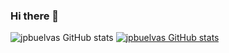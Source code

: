 ### Hi there 👋
![jpbuelvas GitHub stats](https://github-readme-stats.vercel.app/api?username=jpbuelvas&show_icons=true)
[![jpbuelvas GitHub stats](https://github-readme-stats.vercel.app/api?username=jpbuelvas)](https://github.com/jpbuelvas/github-readme-stats)
<!--
**jpbuelvas/jpbuelvas** is a ✨ _special_ ✨ repository because its `README.md` (this file) appears on your GitHub profile.

Here are some ideas to get you started:

- 🔭 I’m currently working on ...
- 🌱 I’m currently learning ...
- 👯 I’m looking to collaborate on ...
- 🤔 I’m looking for help with ...
- 💬 Ask me about ...
- 📫 How to reach me: ...
- 😄 Pronouns: ...
- ⚡ Fun fact: ...
-->
